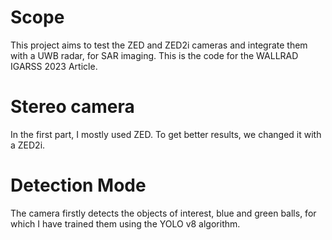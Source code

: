 # Scope
This project aims to test the ZED and ZED2i cameras and integrate them with a UWB radar, for SAR imaging. This is the code for the WALLRAD IGARSS 2023 Article.

# Stereo camera
In the first part, I mostly used ZED. To get better results, we changed it with a ZED2i.

# Detection Mode
The camera firstly detects the objects of interest, blue and green balls, for which I have trained them using the YOLO v8 algorithm.
